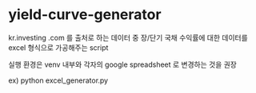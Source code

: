 # yield-curve-generator

kr.investing .com 를 출처로 하는 데이터 중 장/단기 국채 수익률에 대한 데이터를 excel 형식으로 가공해주는 script

실행 환경은 venv 내부와 각자의 google spreadsheet 로 변경하는 것을 권장

ex) python excel_generator.py
